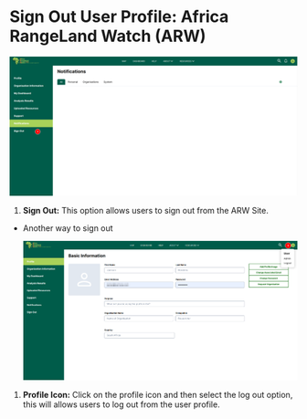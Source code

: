 # Sign Out User Profile: Africa RangeLand Watch (ARW)

[![Sign Out](./img/sign-out-img-1.png)](./img/sign-out-img-1.png)

1. **Sign Out:** This option allows users to sign out from the ARW Site.

* Another way to sign out

    [![Profile Page](./img/sign-out-img-2.png)](./img/sign-out-img-1.png)

1. **Profile Icon:** Click on the profile icon and then select the log out option, this will allows users to log out from the user profile.


